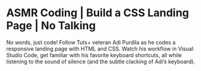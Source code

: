 # ASMR Coding | Build a CSS Landing Page | No Talking
No words, just code! Follow Tuts+ veteran Adi Purdila as he codes a responsive landing page with HTML and CSS. Watch his workflow in Visual Studio Code, get familiar with his favorite keyboard shortcuts, all while listening to the sound of silence (and the subtle clacking of Adi’s keyboard).
